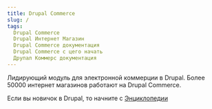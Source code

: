 ```yaml
---
title: Drupal Commerce
slug: /
tags:
  Drupal Commerce
  Drupal Интернет Магазин
  Drupal Commerce документация
  Drupal Commerce с цего начать
  Друпал Коммерс документация
---
```

Лидирующий модуль для электронной коммерции в Drupal.
Более 50000 интернет магазинов работают на Drupal Commerce.

Если вы новичок в Drupal, то начните с [Энциклопедии](https://druki.ru/)
